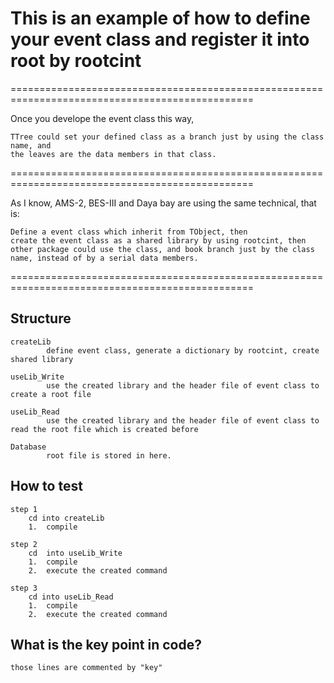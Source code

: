 
#    This is an example of how to define your event class and register it into root by rootcint
================================================================================================


Once you develope the event class this way,

    TTree could set your defined class as a branch just by using the class name, and
    the leaves are the data members in that class.
================================================================================================



As I know, AMS-2, BES-III and Daya bay are using the same technical, that is:

    Define a event class which inherit from TObject, then
    create the event class as a shared library by using rootcint, then
    other package could use the class, and book branch just by the class name, instead of by a serial data members.
================================================================================================


Structure
----------
    createLib
            define event class, generate a dictionary by rootcint, create shared library

    useLib_Write
            use the created library and the header file of event class to create a root file

    useLib_Read
            use the created library and the header file of event class to read the root file which is created before

    Database
            root file is stored in here.

How to test
-----------
    step 1
        cd into createLib
        1.  compile

    step 2
        cd  into useLib_Write
        1.  compile
        2.  execute the created command

    step 3
        cd into useLib_Read
        1.  compile
        2.  execute the created command


What is the key point in code?
------------------------------
    those lines are commented by "key"


